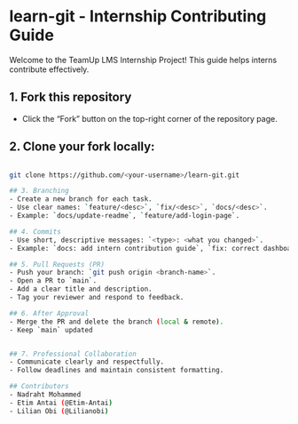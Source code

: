 # learn-git - Internship Contributing Guide

Welcome to the TeamUp LMS Internship Project! This guide helps interns contribute effectively.
## 1. Fork this repository
- Click the “Fork” button on the top-right corner of the repository page.

## 2. Clone your fork locally:
   ```bash

   git clone https://github.com/<your-username>/learn-git.git

## 3. Branching
- Create a new branch for each task.
- Use clear names: `feature/<desc>`, `fix/<desc>`, `docs/<desc>`.
- Example: `docs/update-readme`, `feature/add-login-page`.

## 4. Commits
- Use short, descriptive messages: `<type>: <what you changed>`.
- Example: `docs: add intern contribution guide`, `fix: correct dashboard layout issue`.

## 5. Pull Requests (PR)
- Push your branch: `git push origin <branch-name>`.
- Open a PR to `main`.
- Add a clear title and description.
- Tag your reviewer and respond to feedback.

## 6. After Approval
- Merge the PR and delete the branch (local & remote).
- Keep `main` updated


## 7. Professional Collaboration
- Communicate clearly and respectfully.
- Follow deadlines and maintain consistent formatting.

## Contributors
- Nadraht Mohammed
- Etim Antai (@Etim-Antai)
- Lilian Obi (@Lilianobi)
